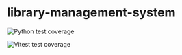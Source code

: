 # library-management-system

![Python test coverage](https://img.shields.io/github/workflow/status/mbo009/library-management-system/test.yml?label=coverage&logo=github)



![Vitest test coverage](https://img.shields.io/github/workflow/status/mbo009/library-management-system/Run%20Vitest%20Tests?label=coverage)
